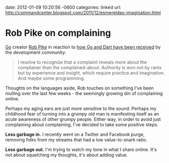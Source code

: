 date: 2012-01-09 10:20:56 -0600
categories: linked
url: http://commandcenter.blogspot.com/2011/12/esmereldas-imagination.html

# Rob Pike on complaining

[Go](http://golang.org/) creator [Rob
Pike](https://twitter.com/#!/rob_pike) in reaction to [how Go and Dart
have been
received](https://developers.facebook.com/docs/reference/dialogs/feed/)
 by the development community:

> I resolve to recognize that a complaint reveals more about the
> complainer than the complained-about. Authority is won not by rants
> but by experience and insight, which require practice and imagination.
> And maybe some programming.

Thoughts on the languages aside, Rob touches on something I've been mulling over the
last few weeks - the seemingly growing din of complaining online.

Perhaps my aging ears are just more sensitive to the sound. Perhaps my
childhood fear of turning into a grumpy old man is manifesting itself as
an acute awareness of other grumpy people. Either way, in order to avoid
just complaining about complaining, I've decided to take some positive steps.


**Less garbage in.** I recently went on a Twitter and Facebook purge,
removing folks from my streams that had a low value-to-snark ratio.

**Less garbage out.** I'm trying to watch my tone in what I share
online. It's not about squelching my thoughts, it's about adding value.

